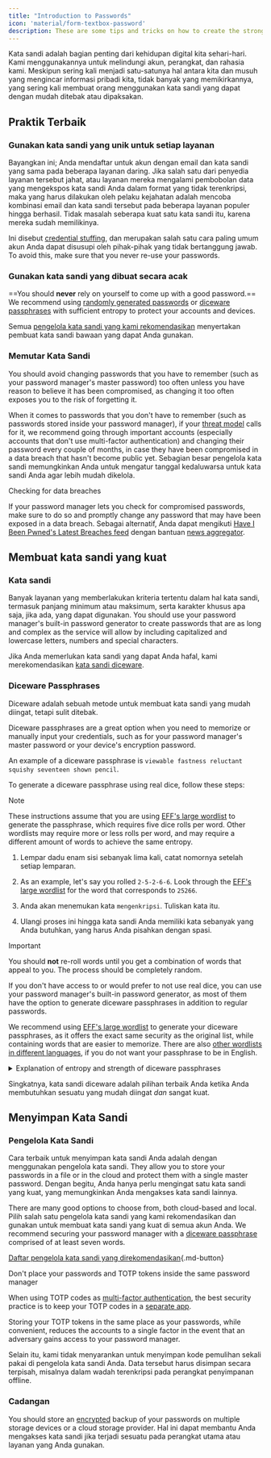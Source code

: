 ```yaml
---
title: "Introduction to Passwords"
icon: 'material/form-textbox-password'
description: These are some tips and tricks on how to create the strongest passwords and keep your accounts secure.
---
```


Kata sandi adalah bagian penting dari kehidupan digital kita sehari-hari. Kami menggunakannya untuk melindungi akun, perangkat, dan rahasia kami. Meskipun sering kali menjadi satu-satunya hal antara kita dan musuh yang mengincar informasi pribadi kita, tidak banyak yang memikirkannya, yang sering kali membuat orang menggunakan kata sandi yang dapat dengan mudah ditebak atau dipaksakan.

## Praktik Terbaik

### Gunakan kata sandi yang unik untuk setiap layanan

Bayangkan ini; Anda mendaftar untuk akun dengan email dan kata sandi yang sama pada beberapa layanan daring. Jika salah satu dari penyedia layanan tersebut jahat, atau layanan mereka mengalami pembobolan data yang mengekspos kata sandi Anda dalam format yang tidak terenkripsi, maka yang harus dilakukan oleh pelaku kejahatan adalah mencoba kombinasi email dan kata sandi tersebut pada beberapa layanan populer hingga berhasil. Tidak masalah seberapa kuat satu kata sandi itu, karena mereka sudah memilikinya.

Ini disebut [credential stuffing](https://en.wikipedia.org/wiki/Credential_stuffing), dan merupakan salah satu cara paling umum akun Anda dapat disusupi oleh pihak-pihak yang tidak bertanggung jawab. To avoid this, make sure that you never re-use your passwords.

### Gunakan kata sandi yang dibuat secara acak

==You should **never** rely on yourself to come up with a good password.== We recommend using [randomly generated passwords](#passwords) or [diceware passphrases](#diceware-passphrases) with sufficient entropy to protect your accounts and devices.

Semua [pengelola kata sandi yang kami rekomendasikan](../passwords.md) menyertakan pembuat kata sandi bawaan yang dapat Anda gunakan.

### Memutar Kata Sandi

You should avoid changing passwords that you have to remember (such as your password manager's master password) too often unless you have reason to believe it has been compromised, as changing it too often exposes you to the risk of forgetting it.

When it comes to passwords that you don't have to remember (such as passwords stored inside your password manager), if your [threat model](threat-modeling.md) calls for it, we recommend going through important accounts (especially accounts that don't use multi-factor authentication) and changing their password every couple of months, in case they have been compromised in a data breach that hasn't become public yet. Sebagian besar pengelola kata sandi memungkinkan Anda untuk mengatur tanggal kedaluwarsa untuk kata sandi Anda agar lebih mudah dikelola.

<div class="admonition tip" markdown>
<p class="admonition-title">Checking for data breaches</p>

If your password manager lets you check for compromised passwords, make sure to do so and promptly change any password that may have been exposed in a data breach. Sebagai alternatif, Anda dapat mengikuti [Have I Been Pwned's Latest Breaches feed](https://feeds.feedburner.com/HaveIBeenPwnedLatestBreaches) dengan bantuan [news aggregator](../news-aggregators.md).

</div>

## Membuat kata sandi yang kuat

### Kata sandi

Banyak layanan yang memberlakukan kriteria tertentu dalam hal kata sandi, termasuk panjang minimum atau maksimum, serta karakter khusus apa saja, jika ada, yang dapat digunakan. You should use your password manager's built-in password generator to create passwords that are as long and complex as the service will allow by including capitalized and lowercase letters, numbers and special characters.

Jika Anda memerlukan kata sandi yang dapat Anda hafal, kami merekomendasikan [kata sandi diceware](#diceware-passphrases).

### Diceware Passphrases

Diceware adalah sebuah metode untuk membuat kata sandi yang mudah diingat, tetapi sulit ditebak.

Diceware passphrases are a great option when you need to memorize or manually input your credentials, such as for your password manager's master password or your device's encryption password.

An example of a diceware passphrase is `viewable fastness reluctant squishy seventeen shown pencil`.

To generate a diceware passphrase using real dice, follow these steps:

<div class="admonition Note" markdown>
<p class="admonition-title">Note</p>

These instructions assume that you are using [EFF's large wordlist](https://eff.org/files/2016/07/18/eff_large_wordlist.txt) to generate the passphrase, which requires five dice rolls per word. Other wordlists may require more or less rolls per word, and may require a different amount of words to achieve the same entropy.

</div>

1. Lempar dadu enam sisi sebanyak lima kali, catat nomornya setelah setiap lemparan.

2. As an example, let's say you rolled `2-5-2-6-6`. Look through the [EFF's large wordlist](https://eff.org/files/2016/07/18/eff_large_wordlist.txt) for the word that corresponds to `25266`.

3. Anda akan menemukan kata `mengenkripsi`. Tuliskan kata itu.

4. Ulangi proses ini hingga kata sandi Anda memiliki kata sebanyak yang Anda butuhkan, yang harus Anda pisahkan dengan spasi.

<div class="admonition warning" markdown>
<p class="admonition-title">Important</p>

You should **not** re-roll words until you get a combination of words that appeal to you. The process should be completely random.

</div>

If you don't have access to or would prefer to not use real dice, you can use your password manager's built-in password generator, as most of them have the option to generate diceware passphrases in addition to regular passwords.

We recommend using [EFF's large wordlist](https://eff.org/files/2016/07/18/eff_large_wordlist.txt) to generate your diceware passphrases, as it offers the exact same security as the original list, while containing words that are easier to memorize. There are also [other wordlists in different languages](https://theworld.com/~reinhold/diceware.html#Diceware%20in%20Other%20Languages|outline), if you do not want your passphrase to be in English.

<details class="note" markdown>
<summary>Explanation of entropy and strength of diceware passphrases</summary>

To demonstrate how strong diceware passphrases are, we'll use the aforementioned seven word passphrase (`viewable fastness reluctant squishy seventeen shown pencil`) and [EFF's large wordlist](https://eff.org/files/2016/07/18/eff_large_wordlist.txt) as an example.

One metric to determine the strength of a diceware passphrase is how much entropy it has. The entropy per word in a diceware passphrase is calculated as $\text{log}_2(\text{WordsInList})$ and the overall entropy of the passphrase is calculated as $\text{log}_2(\text{WordsInList}^\text{WordsInPhrase})$.

Therefore, each word in the aforementioned list results in ~12.9 bits of entropy ($\text{log}_2(7776)$), and a seven word passphrase derived from it has ~90.47 bits of entropy ($\text{log}_2(7776^7)$).

The [EFF's large wordlist](https://eff.org/files/2016/07/18/eff_large_wordlist.txt) contains 7776 unique words. To calculate the amount of possible passphrases, all we have to do is $\text{WordsInList}^\text{WordsInPhrase}$, or in our case, $7776^7$.

Let's put all of this in perspective: A seven word passphrase using [EFF's large wordlist](https://eff.org/files/2016/07/18/eff_large_wordlist.txt) is one of ~1,719,070,799,748,422,500,000,000,000 possible passphrases.

On average, it takes trying 50% of all the possible combinations to guess your phrase. With that in mind, even if your adversary is capable of ~1,000,000,000,000 guesses per second, it would still take them ~27,255,689 years to guess your passphrase. That is the case even if the following things are true:

- Musuh Anda tahu bahwa Anda menggunakan metode diceware.
- Musuh Anda mengetahui daftar kata tertentu yang Anda gunakan.
- Musuh Anda mengetahui berapa banyak kata yang terkandung dalam kata sandi Anda.

</details>

Singkatnya, kata sandi diceware adalah pilihan terbaik Anda ketika Anda membutuhkan sesuatu yang mudah diingat *dan* sangat kuat.

## Menyimpan Kata Sandi

### Pengelola Kata Sandi

Cara terbaik untuk menyimpan kata sandi Anda adalah dengan menggunakan pengelola kata sandi. They allow you to store your passwords in a file or in the cloud and protect them with a single master password. Dengan begitu, Anda hanya perlu mengingat satu kata sandi yang kuat, yang memungkinkan Anda mengakses kata sandi lainnya.

There are many good options to choose from, both cloud-based and local. Pilih salah satu pengelola kata sandi yang kami rekomendasikan dan gunakan untuk membuat kata sandi yang kuat di semua akun Anda. We recommend securing your password manager with a [diceware passphrase](#diceware-passphrases) comprised of at least seven words.

[Daftar pengelola kata sandi yang direkomendasikan](../passwords.md ""){.md-button}

<div class="admonition warning" markdown>
<p class="admonition-title">Don't place your passwords and TOTP tokens inside the same password manager</p>

When using TOTP codes as [multi-factor authentication](../multi-factor-authentication.md), the best security practice is to keep your TOTP codes in a [separate app](../multi-factor-authentication.md#authenticator-apps).

Storing your TOTP tokens in the same place as your passwords, while convenient, reduces the accounts to a single factor in the event that an adversary gains access to your password manager.

Selain itu, kami tidak menyarankan untuk menyimpan kode pemulihan sekali pakai di pengelola kata sandi Anda. Data tersebut harus disimpan secara terpisah, misalnya dalam wadah terenkripsi pada perangkat penyimpanan offline.

</div>

### Cadangan

You should store an [encrypted](../encryption.md) backup of your passwords on multiple storage devices or a cloud storage provider. Hal ini dapat membantu Anda mengakses kata sandi jika terjadi sesuatu pada perangkat utama atau layanan yang Anda gunakan.
